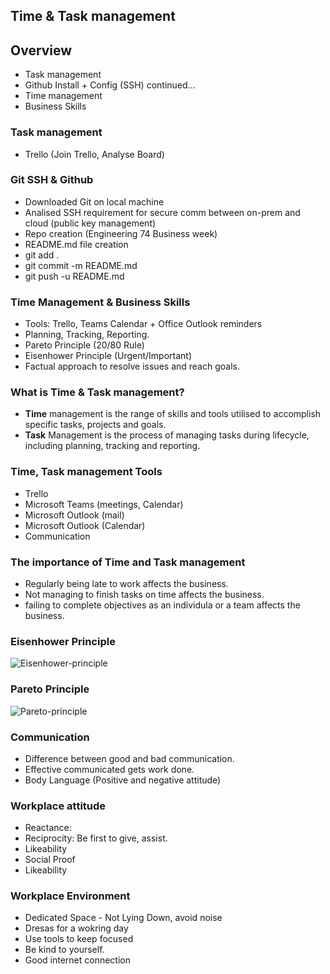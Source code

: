 ## Time & Task management
## Overview

- Task management
- Github Install + Config (SSH) continued...
- Time management
- Business Skills

### Task management

- Trello (Join Trello, Analyse Board)

### Git SSH & Github  

- Downloaded Git on local machine
- Analised SSH requirement for secure comm between on-prem and cloud (public key management)
- Repo creation (Engineering 74 Business week)
- README.md file creation
- git add . 
- git commit -m README.md
- git push -u README.md

### Time Management & Business Skills

- Tools: Trello, Teams Calendar + Office Outlook reminders
- Planning, Tracking, Reporting.
- Pareto Principle (20/80 Rule) 
- Eisenhower Principle (Urgent/Important)
- Factual approach to resolve issues and reach goals.

### What is Time & Task management?

- **Time** management is the range of skills and tools utilised to accomplish specific tasks, projects and goals.
- **Task** Management is the process of managing tasks during lifecycle, including planning, tracking and reporting.

### Time, Task management Tools

- Trello
- Microsoft Teams (meetings, Calendar)
- Microsoft Outlook (mail)
- Microsoft Outlook (Calendar)
- Communication

### The importance of Time and Task management

- Regularly being late to work affects the business.
- Not managing to finish tasks on time affects the business.
- failing to complete objectives as an individula or a team affects the business.

### Eisenhower Principle

![Eisenhower-principle](images/eisenhower.png)

### Pareto Principle

![Pareto-principle](images/pareto2.png)

### Communication 

- Difference between good and bad communication.
- Effective communicated gets work done. 
- Body Language (Positive and negative attitude)

### Workplace attitude

- Reactance: 
- Reciprocity: Be first to give, assist.
- Likeability
- Social Proof
- Likeability

### Workplace Environment

- Dedicated Space - Not Lying Down, avoid noise
- Dresas for a wokring day
- Use tools to keep focused
- Be kind to yourself.
- Good internet connection
